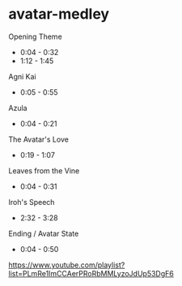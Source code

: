 # avatar-medley

Opening Theme
* 0:04 - 0:32
* 1:12 - 1:45

Agni Kai
* 0:05 - 0:55

Azula
* 0:04 - 0:21

The Avatar's Love
* 0:19 - 1:07

Leaves from the Vine
* 0:04 - 0:31

Iroh's Speech
* 2:32 - 3:28

Ending / Avatar State
* 0:04 - 0:50

https://www.youtube.com/playlist?list=PLmRe1ImCCAerPRoRbMMLyzoJdUp53DgF6
